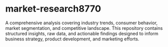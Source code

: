 # market-research8770
A comprehensive analysis covering industry trends, consumer behavior, market segmentation, and competitive landscape. This repository contains structured insights, raw data, and actionable findings designed to inform business strategy, product development, and marketing efforts.  
